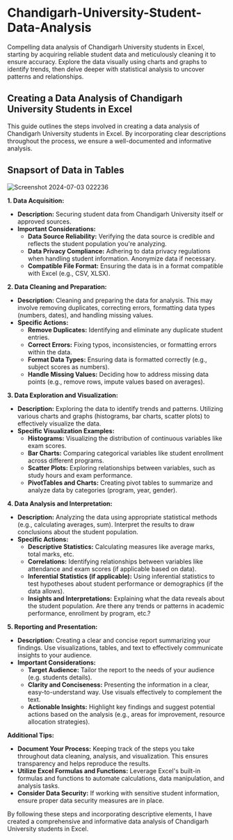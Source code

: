 # Chandigarh-University-Student-Data-Analysis
Compelling data analysis of Chandigarh University students in Excel, starting by acquiring reliable student data and meticulously cleaning it to ensure accuracy.  Explore the data visually using charts and graphs to identify trends, then delve deeper with statistical analysis to uncover patterns and relationships.  

## Creating a Data Analysis of Chandigarh University Students in Excel

This guide outlines the steps involved in creating a data analysis of Chandigarh University students in Excel. By incorporating clear descriptions throughout the process, we ensure a well-documented and informative analysis.

## Snapsort of Data in Tables
![Screenshot 2024-07-03 022236](https://github.com/ritik0912kumar/Chandigarh-University-Student-Data-Analysis/assets/126445623/efa2acb4-d1e5-467b-ba7e-521d817cc4d3)


**1. Data Acquisition:**

* **Description:** Securing student data from Chandigarh University itself or approved sources. 
* **Important Considerations:**
    * **Data Source Reliability:** Verifying the data source is credible and reflects the student population you're analyzing.
    * **Data Privacy Compliance:** Adhering to data privacy regulations when handling student information. Anonymize data if necessary.
    * **Compatible File Format:** Ensuring the data is in a format compatible with Excel (e.g., CSV, XLSX).

**2. Data Cleaning and Preparation:**

* **Description:** Cleaning and preparing the data for analysis. This may involve removing duplicates, correcting errors, formatting data types (numbers, dates), and handling missing values.
* **Specific Actions:**
    * **Remove Duplicates:** Identifying and eliminate any duplicate student entries.
    * **Correct Errors:** Fixing typos, inconsistencies, or formatting errors within the data.
    * **Format Data Types:** Ensuring data is formatted correctly (e.g., subject scores as numbers).
    * **Handle Missing Values:** Deciding how to address missing data points (e.g., remove rows, impute values based on averages).

**3. Data Exploration and Visualization:**

* **Description:** Exploring the data to identify trends and patterns. Utilizing various charts and graphs (histograms, bar charts, scatter plots) to effectively visualize the data.
* **Specific Visualization Examples:**
    * **Histograms:** Visualizing the distribution of continuous variables like exam scores.
    * **Bar Charts:** Comparing categorical variables like student enrollment across different programs.
    * **Scatter Plots:** Exploring relationships between variables, such as study hours and exam performance.
    * **PivotTables and Charts:** Creating pivot tables to summarize and analyze data by categories (program, year, gender).

**4. Data Analysis and Interpretation:**

* **Description:** Analyzing the data using appropriate statistical methods (e.g., calculating averages, sum). Interpret the results to draw conclusions about the student population.
* **Specific Actions:**
    * **Descriptive Statistics:** Calculating measures like average marks, total marks, etc.
    * **Correlations:** Identifying relationships between variables like attendance and exam scores (if applicable based on data).
    * **Inferential Statistics (if applicable):** Using inferential statistics to test hypotheses about student performance or demographics (if the data allows).
    * **Insights and Interpretations:** Explaining what the data reveals about the student population. Are there any trends or patterns in academic performance, enrollment by program, etc.?

**5. Reporting and Presentation:**

* **Description:** Creating a clear and concise report summarizing your findings. Use visualizations, tables, and text to effectively communicate insights to your audience.
* **Important Considerations:**
    * **Target Audience:** Tailor the report to the needs of your audience (e.g. students details).
    * **Clarity and Conciseness:** Presenting the information in a clear, easy-to-understand way. Use visuals effectively to complement the text.
    * **Actionable Insights:** Highlight key findings and suggest potential actions based on the analysis (e.g., areas for improvement, resource allocation strategies).

**Additional Tips:**

* **Document Your Process:** Keeping track of the steps you take throughout data cleaning, analysis, and visualization. This ensures transparency and helps reproduce the results.
* **Utilize Excel Formulas and Functions:** Leverage Excel's built-in formulas and functions to automate calculations, data manipulation, and analysis tasks.
* **Consider Data Security:** If working with sensitive student information, ensure proper data security measures are in place.

By following these steps and incorporating descriptive elements, I have created a comprehensive and informative data analysis of Chandigarh University students in Excel. 
